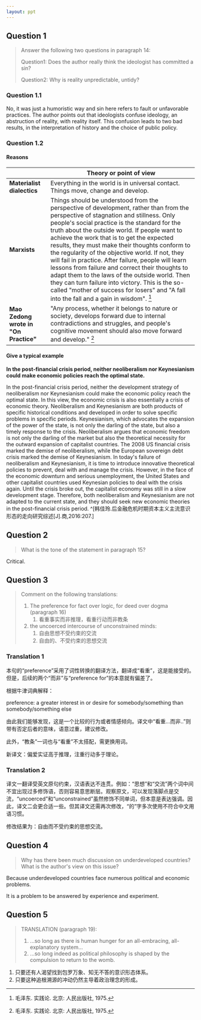```yaml
---
layout: ppt
---
```


## Question 1 <badge text="Jin Zhenxian" />

> Answer the following two questions in paragraph 14:
>
> Question1: Does the author really think the ideologist has committed a sin?
>
> Question2: Why is reality unpredictable, untidy?

### Question 1.1

No, it was just a humoristic way and sin here refers to fault or unfavorable practices. The author points out that ideologists confuse ideology, an abstruction of reality, with reality itself. This confusion leads to two bad results, in the interpretation of history and the choice of public policy.

### Question 1.2

#### Reasons

|                                       | **Theory or point of view**                                                                                                                                                                                                                                                                                                                                                                                                                                                                                                                                                                                                                                                                     |
| ------------------------------------- | ----------------------------------------------------------------------------------------------------------------------------------------------------------------------------------------------------------------------------------------------------------------------------------------------------------------------------------------------------------------------------------------------------------------------------------------------------------------------------------------------------------------------------------------------------------------------------------------------------------------------------------------------------------------------------------------------- |
| **Materialist dialectics**            | Everything in the world is in universal contact. Things move, change and develop.                                                                                                                                                                                                                                                                                                                                                                                                                                                                                                                                                                                                               |
| **Marxists**                          | Things should be understood from the perspective of development, rather than from the perspective of stagnation and stillness. Only people's social practice is the standard for the truth about the outside world. If people want to achieve the work that is to get the expected results, they must make their thoughts conform to the regularity of the objective world. If not, they will fail in practice. After failure, people will learn lessons from failure and correct their thoughts to adapt them to the laws of the outside world. Then they can turn failure into victory. This is the so-called "mother of success for losers" and "A fall into the fall and a gain in wisdom". [^1] |
| **Mao Zedong wrote in "On Practice"** | "Any process, whether it belongs to nature or society, develops forward due to internal contradictions and struggles, and people's cognitive movement should also move forward and develop." [^1]                                                                                                                                                                                                                                                                                                                                                                                                                                                                                                    |

#### Give a typical example

**In the post-financial crisis period, neither neoliberalism nor Keynesianism could make economic policies reach the optimal state.**

In the post-financial crisis period, neither the development strategy of neoliberalism nor Keynesianism could make the economic policy reach the optimal state. In this view, the economic crisis is also essentially a crisis of economic theory. Neoliberalism and Keynesianism are both products of specific historical conditions and developed in order to solve specific problems in specific periods. Keynesianism, which advocates the expansion of the power of the state, is not only the darling of the state, but also a timely response to the crisis. Neoliberalism argues that economic freedom is not only the darling of the market but also the theoretical necessity for the outward expansion of capitalist countries. The 2008 US financial crisis marked the demise of neoliberalism, while the European sovereign debt crisis marked the demise of Keynesianism. In today's failure of neoliberalism and Keynesianism, it is time to introduce innovative theoretical policies to prevent, deal with and manage the crisis. However, in the face of the economic downturn and serious unemployment, the United States and other capitalist countries used Keynesian policies to deal with the crisis again. Until the crisis broke out, the capitalist economy was still in a slow development stage. Therefore, both neoliberalism and Keynesianism are not adapted to the current state, and they should seek new economic theories in the post-financial crisis period. ^[韩佳玲.后金融危机时期资本主义主流意识形态的走向研究综述[J].商,2016:207.]

## Question 2 <badge text="Zhou Kang" />

> What is the tone of the statement in paragraph 15?

Critical.

## Question 3 <badge text="Lin Jiacheng" />

> Comment on the following translations:
>
> 1. The preference for fact over logic, for deed over dogma (paragraph 16)
>    1. 看重事实而非推理，看重行动而非教条
> 2. the uncoerced intercourse of unconstrained minds:
>    1. 自由思想不受约束的交流
>    2. 自由的、不受约束的思想交流

### Translation 1

本句的“preference”采用了词性转换的翻译方法，翻译成“看重”，这是能接受的。但是，后续的两个“而非”与“preference for”的本意就有偏差了。

根据牛津词典解释：

preference: a greater interest in or desire for somebody/something than somebody/something else

由此我们能够发现，这是一个比较的行为或者情感倾向。译文中“看重...而非..”则带有否定后者的意味，语意过重，建议修改。

此外，“教条”一词也与“看重”不太搭配，需更换用词。

新译文：偏爱实证高于推理，注重行动多于理论。

### Translation 2

译文一翻译受英文原句约束，汉语表达不连贯。例如：“思想”和“交流”两个词中间不宜出现过多修饰语，否则容易意思断层。观察原文，可以发现落脚点是交流，“uncoerced”和“unconstrained”虽然修饰不同单词，但本意是表达强调。因此，译文二会更合适一些。但其译文还需再次修改，“的”字多次使用不符合中文用语习惯。

修改结果为：自由而不受约束的思想交流。

## Question 4 <badge text="Zhou Kang" />

> Why has there been much discussion on underdeveloped countries? What is the author's view on this issue?

Because underdeveloped countries face numerous political and economic problems.

It is a problem to be answered by experience and experiment.

## Question 5 <badge text="Lin Jiacheng & Jin Zhenxian" />

> TRANSLATION (paragraph 19):
>
> 1. ...so long as there is human hunger for an all-embracing, all-explanatory system...
> 2. ...so long indeed as political philosophy is shaped by the compulsion to return to the womb.

1. 只要还有人渴望找到包罗万象、知无不答的意识形态体系。
2. 只要这种追根溯源的冲动仍然主导着政治理念的形成。

[^1]: 毛泽东. 实践论. 北京: 人民出版社, 1975.